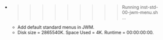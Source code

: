 * >>>>>>>>> Running inst-std-00-jwm-menu.sh ...
  * Add default standard menus in JWM.
  * Disk size = 2865540K. Space Used = 4K. Runtime = 00:00:00:00.
